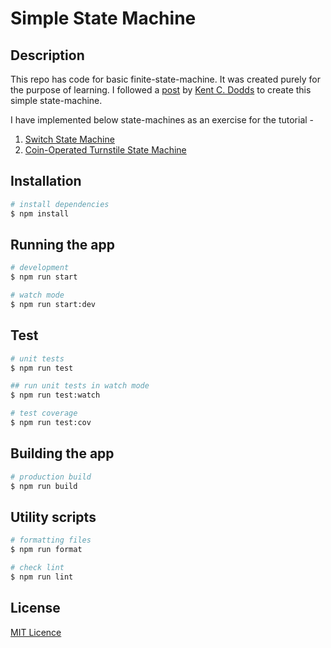 # Simple State Machine

## Description

This repo has code for basic finite-state-machine. It was created purely for the purpose of learning. I followed a [post](https://kentcdodds.com/blog/implementing-a-simple-state-machine-library-in-javascript) by [Kent C. Dodds](https://kentcdodds.com/about/) to create this simple state-machine.

I have implemented below state-machines as an exercise for the tutorial -

1. [Switch State Machine](./src/example-state-machines/switch-state-machine/switch-state-machine.md)
1. [Coin-Operated Turnstile State Machine](./src/example-state-machines/coin-operated-turnstile-state-machine/coin-operated-turnstile-state-machine.md)

## Installation

```bash
# install dependencies
$ npm install
```

## Running the app

```bash
# development
$ npm run start

# watch mode
$ npm run start:dev
```

## Test

```bash
# unit tests
$ npm run test

## run unit tests in watch mode
$ npm run test:watch

# test coverage
$ npm run test:cov
```

## Building the app

```bash
# production build
$ npm run build
```

## Utility scripts

```bash
# formatting files
$ npm run format

# check lint
$ npm run lint
```

## License

[MIT Licence](./LICENSE)
